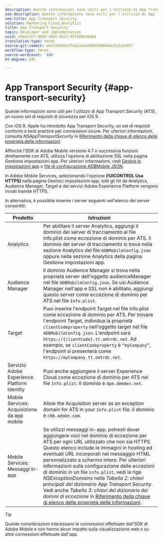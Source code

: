 ```yaml
---
description: Queste informazioni sono utili per l'utilizzo di App Transport Security (ATS), un nuovo set di requisiti di sicurezza per iOS 9.
seo-description: Queste informazioni sono utili per l'utilizzo di App Transport Security (ATS), un nuovo set di requisiti di sicurezza per iOS 9.
seo-title: App Transport Security
solution: Marketing Cloud,Analytics
title: App Transport Security
topic: Developer and implementation
uuid: e9ee13cf-9802-492e-8b11-95f028e34e61
translation-type: tm+mt
source-git-commit: e6af295ddc5fea2a3e649b659894e6c6123a3457
workflow-type: tm+mt
source-wordcount: '486'
ht-degree: 84%

---
```



# App Transport Security {#app-transport-security}

Queste informazioni sono utili per l&#39;utilizzo di App Transport Security (ATS), un nuovo set di requisiti di sicurezza per iOS 9.

Con iOS 9, Apple ha introdotto App Transport Security, un set di requisiti conformi a best practice per connessioni sicure. Per ulteriori informazioni, consulta *NSAppTransportSecurity* in [Riferimento della chiave di elenco delle proprietà delle informazioni](https://developer.apple.com/library/prerelease/ios/technotes/App-Transport-Security-Technote/).

Affinché l&#39;SDK di Adobe Mobile versione 4.7 o successiva funzioni direttamente con ATS, utilizza l&#39;opzione di abilitazione SSL nella pagina Gestione impostazioni app. Per ulteriori informazioni, vedi [Gestire le impostazioni app](/help/using/c-manage-app-settings/c-manage-app-settings.md) o [file di configurazione ADBMobile JSON](/help/ios/configuration/json-config/json-config.md).

In Adobe Mobile Services, selezionando l&#39;opzione **[!UICONTROL Usa HTTPS]** nella pagina Gestisci impostazioni app, tutti gli hit da Analytics, Audience Manager, Target e dai servizi Adobe Experience Platform vengono inviati tramite HTTPS.

In alternativa, è possibile inserire i server seguenti nell&#39;elenco dei server consentiti:

| Prodotto | Istruzioni |
|--- |--- |
| Analytics | Per abilitare il server Analytics, aggiungi il dominio del server di tracciamento al file info.plist come eccezione di dominio per ATS.  Il dominio del server di tracciamento si trova nella sezione Analytics del file `ADBMobileConfig.json` oppure nella sezione Analytics della pagina Gestione impostazioni app. |
| Audience Manager | Il dominio Audience Manager si trova nella proprietà server dell&#39;oggetto audienceManager nel file `ADBMobileConfig.json`.  Se usi Audience Manager nell&#39;app e SSL non è abilitato, aggiungi questo server come eccezione di dominio per ATS nel file `Info.plist`. |
| Target | Puoi inserire l&#39;endpoint Target nel file info.plist come eccezione di dominio per ATS.  Per trovare l&#39;endpoint Target, individua la proprietà `clientCodeproperty` nell&#39;oggetto target nel file `ADBMobileConfig.json`. L&#39;endpoint sarà `https://{clientCode}.tt.omtrdc.net`.  Ad esempio, se `clientCodeproperty` è `“myCompany”`, l&#39;endpoint si presenterà come `https://myCompany.tt.omtrdc.net`. |
| Servizio Adobe Experience Platform Identity | Puoi anche aggiungere il server Experience Cloud come eccezione di dominio per ATS nel file `Info.plist`. Il dominio è `dpm.demdex.net`. |
| Mobile Services: Acquisizione da app mobile | Allow the Acquisition server as an exception domain for ATS in your  `Info.plist` file. Il dominio è `c00.adobe.com`. |
| Mobile Services: Messaggi in-app | Se utilizzi messaggi in-app, potresti dover aggiungere voci nel dominio di eccezione per ATS per ogni URL utilizzato che non sia HTTPS. Questo elenco include le immagini in hosting ed eventuali URL incorporati nel messaggio HTML personalizzato a schermo intero.  Per ulteriori informazioni sulla configurazione delle eccezioni di dominio in un file `info.plist`, vedi la riga *NSExceptionDomains* nella *Tabella 2: chiavi principali del dizionario App Transport Security*. Vedi anche *Tabella 3: chiavi del dizionario dei domini di eccezione* in [Riferimento della chiave di elenco delle proprietà delle informazioni](https://developer.apple.com/library/prerelease/ios/technotes/App-Transport-Security-Technote/). |

>[!TIP]
>
>Queste considerazioni interessano le connessioni effettuate dall&#39;SDK di Adobe Mobile e non hanno alcun impatto sulla visualizzazione web o su altre connessioni effettuate dall&#39;app.

